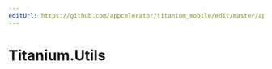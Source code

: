 ```yaml
---
editUrl: https://github.com/appcelerator/titanium_mobile/edit/master/apidoc/Titanium/Utils/Utils.yml
---
```

# Titanium.Utils

<TypeHeader/>

<ApiDocs/>
